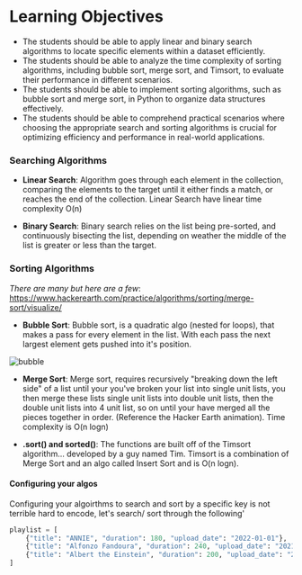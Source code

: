 # Learning Objectives

- The students should be able to apply linear and binary search algorithms to locate specific elements within a dataset efficiently.
- The students should be able to analyze the time complexity of sorting algorithms, including bubble sort, merge sort, and Timsort, to evaluate their performance in different scenarios.
- The students should be able to implement sorting algorithms, such as bubble sort and merge sort, in Python to organize data structures effectively.
- The students should be able to comprehend practical scenarios where choosing the appropriate search and sorting algorithms is crucial for optimizing efficiency and performance in real-world applications.


### Searching Algorithms

- **Linear Search**: Algorithm goes through each element in the collection, comparing the elements to the target until it either finds a match, or reaches the end of the collection. Linear Search have linear time complexity O(n)

- **Binary Search**: Binary search relies on the list being pre-sorted, and continuously bisecting the list, depending on weather the middle of the list is greater or less than the target.

### Sorting Algorithms
*There are many but here are a few*: https://www.hackerearth.com/practice/algorithms/sorting/merge-sort/visualize/
- **Bubble Sort**: Bubble sort, is a quadratic algo (nested for loops), that makes a pass for every element in the list. With each pass the next largest element gets pushed into it's position.

![bubble](https://media.geeksforgeeks.org/wp-content/uploads/20190704131909/bubblusort.gif)

- **Merge Sort**: Merge sort, requires recursively "breaking down the left side" of a list until your you've broken your list into single unit lists, you then merge these lists single unit lists into double unit lists, then the double unit lists into 4 unit list, so on until your have merged all the pieces together in order. (Reference the Hacker Earth animation). Time complexity is O(n logn)

- **.sort() and sorted()**: The functions are built off of the Timsort algorithm... developed by a guy named Tim. Timsort is a combination of Merge Sort and an algo called Insert Sort and is O(n logn).

#### Configuring your algos

Configuring your algoirthms to search and sort by a specific key is not terrible hard to encode, let's search/ sort through the following'

```python
playlist = [
    {"title": "ANNIE", "duration": 180, "upload_date": "2022-01-01"},
    {"title": "Alfonzo Fandoura", "duration": 240, "upload_date": "2021-12-15"},
    {"title": "Albert the Einstein", "duration": 200, "upload_date": "2022-01-10"},
]
```